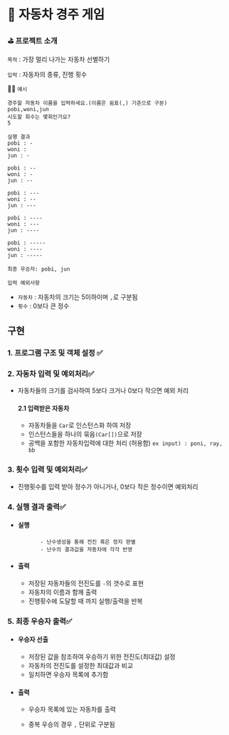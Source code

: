 # 🚗 자동차 경주 게임

### ⛳️ 프로젝트 소개

`목적` : 가장 멀리 나가는 자동차 선별하기

`입력` : 자동차의 종류, 진행 횟수



👨‍💻 `예시`

```
경주할 자동차 이름을 입력하세요.(이름은 쉼표(,) 기준으로 구분)
pobi,woni,jun
시도할 회수는 몇회인가요?
5

실행 결과
pobi : -
woni : 
jun : -

pobi : --
woni : -
jun : --

pobi : ---
woni : --
jun : ---

pobi : ----
woni : ---
jun : ----

pobi : -----
woni : ----
jun : -----

최종 우승자: pobi, jun
```



`입력 예외사항` 

- `자동차` : 자동차의 크기는 5이하이며  `,`로 구분됨
- `횟수` : 0보다 큰 정수



## 구현



### 1. 프로그램 구조 및 객체 설정 ✅



### 2. 자동차 입력 및 예외처리✅

- 자동차들의 크기를 검사하여 5보다 크거나 0보다 작으면 예외 처리

  

  #### 2.1 입력받은 자동차

  - 자동차들을 `Car`로 인스턴스화 하여 저장
  - 인스턴스들을 하나의 묶음`(Car[])`으로 저장
  - 공백을 포함한 자동차입력에 대한 처리 (허용함)
    `ex input) : poni, ray, bb`

  

### 3. 횟수 입력 및 예외처리✅

- 진행횟수를 입력 받아 정수가 아니거나, 0보다 작은 정수이면 예외처리



### 4. 실행 결과 출력✅

   - #### 실행

     			- 난수생성을 통해 전진 혹은 정지 판별
     			- 난수의 결과값을 자동차에 각각 반영

     

- #### 출력

  - 저장된 자동차들의 전진도를 `-`의 갯수로 표현
  - 자동차의 이름과 함께 출력
  - 진행횟수에 도달할 때 까지 실행/출력을 반복

  

### 5. 최종 우승자 출력✅

- #### 우승자 선출
  - 저장된 값을 참조하여 우승하기 위한 전진도(최대값) 설정
  - 자동차의 전진도를 설정한 최대값과 비교
  - 일치하면 우승자 목록에 추가함

  

- #### 출력

  - 우승자 목록에 있는 자동차를 출력

  - 중복 우승의 경우 `,` 단위로 구분됨

    



